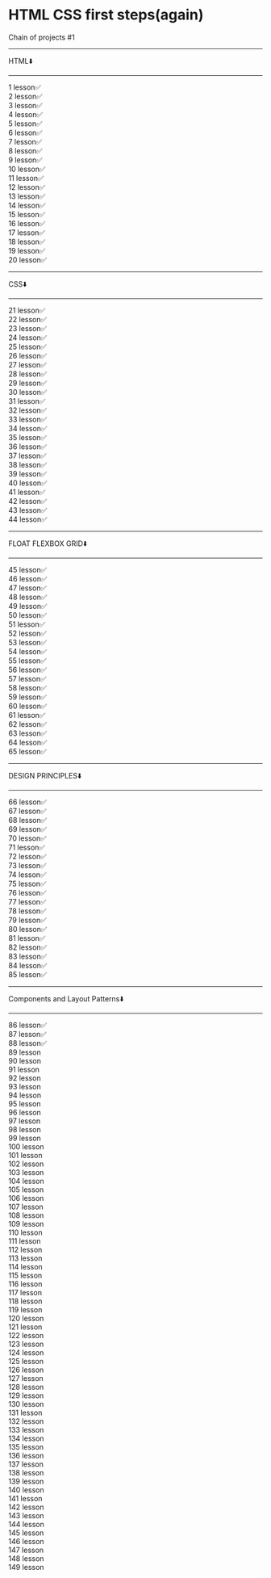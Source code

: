# HTML CSS first steps(again)
Chain of projects #1  
***********
HTML⬇️
***********
1 lesson✅  
2 lesson✅  
3 lesson✅  
4 lesson✅  
5 lesson✅  
6 lesson✅  
7 lesson✅  
8 lesson✅  
9 lesson✅  
10 lesson✅  
11 lesson✅  
12 lesson✅  
13 lesson✅  
14 lesson✅  
15 lesson✅  
16 lesson✅  
17 lesson✅  
18 lesson✅  
19 lesson✅  
20 lesson✅  
***********
CSS⬇️
***********
21 lesson✅  
22 lesson✅  
23 lesson✅  
24 lesson✅  
25 lesson✅  
26 lesson✅  
27 lesson✅  
28 lesson✅  
29 lesson✅  
30 lesson✅  
31 lesson✅  
32 lesson✅  
33 lesson✅  
34 lesson✅  
35 lesson✅  
36 lesson✅  
37 lesson✅  
38 lesson✅  
39 lesson✅   
40 lesson✅  
41 lesson✅  
42 lesson✅  
43 lesson✅  
44 lesson✅  
***********
FLOAT FLEXBOX GRID⬇️
***********
45 lesson✅  
46 lesson✅  
47 lesson✅  
48 lesson✅  
49 lesson✅  
50 lesson✅  
51 lesson✅  
52 lesson✅  
53 lesson✅  
54 lesson✅  
55 lesson✅  
56 lesson✅  
57 lesson✅  
58 lesson✅  
59 lesson✅  
60 lesson✅  
61 lesson✅  
62 lesson✅  
63 lesson✅  
64 lesson✅  
65 lesson✅
***********
DESIGN PRINCIPLES⬇️
***********
66 lesson✅  
67 lesson✅  
68 lesson✅  
69 lesson✅  
70 lesson✅  
71 lesson✅  
72 lesson✅  
73 lesson✅  
74 lesson✅  
75 lesson✅  
76 lesson✅  
77 lesson✅  
78 lesson✅  
79 lesson✅  
80 lesson✅  
81 lesson✅  
82 lesson✅  
83 lesson✅  
84 lesson✅  
85 lesson✅  
***********
Components and Layout Patterns⬇️
***********
86 lesson✅  
87 lesson✅  
88 lesson✅  
89 lesson  
90 lesson  
91 lesson  
92 lesson  
93 lesson  
94 lesson  
95 lesson  
96 lesson  
97 lesson  
98 lesson  
99 lesson  
100 lesson  
101 lesson  
102 lesson  
103 lesson  
104 lesson  
105 lesson  
106 lesson  
107 lesson  
108 lesson  
109 lesson  
110 lesson  
111 lesson  
112 lesson  
113 lesson  
114 lesson  
115 lesson  
116 lesson  
117 lesson  
118 lesson  
119 lesson  
120 lesson  
121 lesson  
122 lesson  
123 lesson  
124 lesson  
125 lesson  
126 lesson  
127 lesson  
128 lesson  
129 lesson  
130 lesson  
131 lesson  
132 lesson  
133 lesson  
134 lesson  
135 lesson  
136 lesson  
137 lesson  
138 lesson  
139 lesson  
140 lesson  
141 lesson  
142 lesson  
143 lesson  
144 lesson  
145 lesson  
146 lesson  
147 lesson  
148 lesson  
149 lesson  